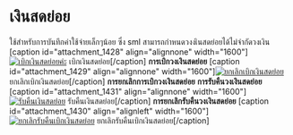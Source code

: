 # เงินสดย่อย

ใช้สำหรับการบันทึกค่าใช้จ่ายเล็กๆน้อย ซึ่ง sml
สามารถกำหนดวงงเินสดย่อยได้ไม่จำกัดวงเงิน [caption id="attachment_1428"
align="alignnone" width="1600"][![เบิกเงินสดย่อยค่ะ](/images/เบิกเงินสดย่อยค่ะ.jpg)](/images/เบิกเงินสดย่อยค่ะ.jpg) เบิกเงินสดย่อย[/caption]
**การเบิกวงเงินสดย่อย** [caption id="attachment_1429" align="alignnone"
width="1600"][![ยกเลิกเบิกเงินสดย่อย](/images/ยกเลิกเบิกเงินสดย่อย.jpg)](/images/ยกเลิกเบิกเงินสดย่อย.jpg)
ยกเลิกเบิกเงินสดย่อย[/caption] **การยกเลิกการเบิกวงเงินสดย่อย**
**การรับคืนวงเงินสดย่อย** [caption id="attachment_1431" align="alignnone"
width="1600"][![รับคืนเงินสดย่อย](/images/รับคืนเงินสดย่อย.jpg)](/images/รับคืนเงินสดย่อย.jpg) รับคืนเงินสดย่อย[/caption]
**การยกเลิกรับคืนวงเงินสดย่อย** [caption id="attachment_1430"
align="alignleft" width="1600"][![ยกเลิกรับคืนเบิกเงินสดย่อย](/images/ยกเลิกรับคืนเบิกเงินสดย่อย.jpg)](/images/ยกเลิกรับคืนเบิกเงินสดย่อย.jpg)
ยกเลิกรับคืนเบิกเงินสดย่อย[/caption]  

